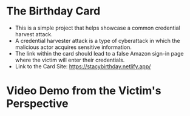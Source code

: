 # The Birthday Card

* This is a simple project that helps showcase a common credential harvest attack.
* A credential harvester attack is a type of cyberattack in which the malicious actor acquires sensitive information.
* The link within the card should lead to a false Amazon sign-in page where the victim will enter their credentials.
* Link to the Card Site: https://stacybirthday.netlify.app/

# Video Demo from the Victim's Perspective